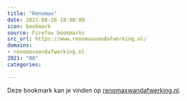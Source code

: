 ```yaml
---
title: "Renomax"
date: 2021-08-26 18:00:09
icon: bookmark
source: Firefox bookmarks
src_url: https://www.renomaxwandafwerking.nl/
domains:
- renomaxwandafwerking.nl
2021: "08"
categories:

---
```

Deze bookmark kan je vinden op [renomaxwandafwerking.nl](https://www.renomaxwandafwerking.nl/).
